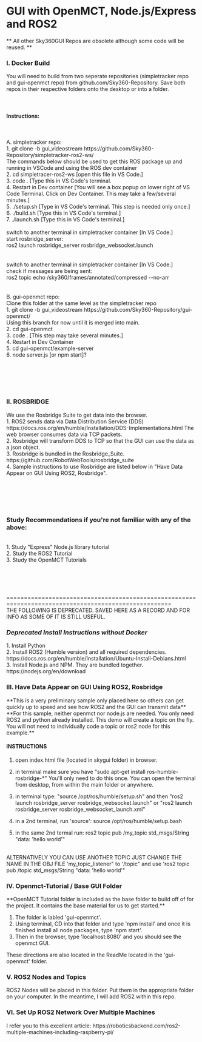<h1>GUI with OpenMCT, Node.js/Express and ROS2</h1>

** All other Sky360GUI Repos are obsolete although some code will be reused. **
<h3>I. Docker Build</h3>
You will need to build from two seperate repositories (simpletracker repo and gui-openmct repo) from github.com/Sky360-Repository. Save both repos in their respective folders onto the desktop or into a folder.
<br><br><br>
<h4>Instructions:</h4><br><br>
A. simpletracker repo:<br>
1. git clone -b gui_videostream https://github.com/Sky360-Repository/simpletracker-ros2-ws/
<br>
The commands below should be used to get this ROS package up and running in VSCode and using the ROS dev container<br>
2. cd simpletracer-ros2-ws [open this file in VS Code.]<br>
3. code . [Type this in VS Code's terminal. <br>
4. Restart in Dev container [You will see a box popup on lower right of VS Code Terminal. Click on Dev Container. This may take a few/several minutes.]<br>
5. ./setup.sh [Type in VS Code's terminal. This step is needed only once.]<br>
6. ./build.sh  [Type this in VS Code's terminal.] <br>
7. ./launch.sh   [Type this in VS Code's terminal.] 
<br><br>
switch to another terminal in simpletracker container [In VS Code.]<br>
start rosbridge_server:<br>
ros2 launch rosbridge_server rosbridge_websocket.launch<br>
<br><br>
switch to another terminal in simpletracker container [In VS Code.]<br>
check if messages are being sent:<br>
ros2 topic echo /sky360/frames/annotated/compressed --no-arr
<br><br><br>
B. gui-openmct repo:<br>
Clone this folder at the same level as the simpletracker repo<br>
1. git clone -b gui_videostream https://github.com/Sky360-Repository/gui-openmct/<br>
Using this branch for now until it is merged into main.<br>
2. cd gui-openmct<br>
3. code .   [This step may take several minutes.]<br>
4. Restart in Dev Container<br>
5. cd gui-openmct/example-server<br>
6. node server.js [or npm start]?

<br><br><br><br>
<h3>II. ROSBRIDGE</h3>
We use the Rosbridge Suite to get data into the browser.<br>
1. ROS2 sends data via Data Distribution Service (DDS) https://docs.ros.org/en/humble/Installation/DDS-Implementations.html The web browser consumes data via TCP packets. <br>
2. Rosbridge will transform DDS to TCP so that the GUI can use the data as a json object. <br>
3. Rosbridge is bundled in the Rosbridge_Suite. https://github.com/RobotWebTools/rosbridge_suite <br>
4. Sample instructions to use Rosbridge are listed below in "Have Data Appear on GUI Using ROS2, Rosbridge".


<br><br><br><br>
<h3>Study Recommendations if you're not familiar with any of the above:</h3><br>
1. Study "Express" Node.js library tutorial<br>
2. Study the ROS2 Tutorial<br>
3. Study the OpenMCT Tutorials<br>


<br><br><br><br>
=====================================================================================================<br>
THE FOLLOWING IS DEPRECATED.  SAVED HERE AS A RECORD AND FOR INFO AS SOME OF IT IS STILL USEFUL.
<h3><em>Deprecated Install Instructions without Docker</em></h3>
1. Install Python<br>
2. Install ROS2 (Humble version) and all required dependencies. https://docs.ros.org/en/humble/Installation/Ubuntu-Install-Debians.html<br>
3. Install Node.js and NPM. They are bundled together. https://nodejs.org/en/download<br>





<h3>III. Have Data Appear on GUI Using ROS2, Rosbridge</h3>
**This is a very preliminary sample only placed here so others can get quickly up to speed and see how ROS2 and the GUI can transmit data**
**For this sample, neither openmct nor node.js are needed. You only need ROS2 and python already installed. This demo will create a topic on the fly. You will not need to individually code a topic or ros2 node for this example.**

<h4>INSTRUCTIONS</h4>
    
1. open index.html file (located in skygui folder) in browser.<br>

2. in terminal make sure you have "sudo apt-get install ros-humble-rosbridge-*" 
    You'll only need to do this once. You can open the terminal from desktop, from within the main folder or anywhere.<br>
     
3. in terminal type: "source /opt/ros/humble/setup.sh" and then "ros2 launch rosbridge_server rosbridge_websocket.launch" or "ros2 launch rosbridge_server rosbridge_websocket_launch.xml"<br>

4. in a 2nd terminal, run 'source': source /opt/ros/humble/setup.bash <br>

5. in the same 2nd termal run: ros2 topic pub /my_topic std_msgs/String "data: 'hello world'"
<br>
    ALTERNATIVELY YOU CAN USE ANOTHER TOPIC JUST CHANGE THE NAME IN THE OBJ FILE 'my_topic_listener" to
     '/topic" and use 'ros2 topic pub /topic std_msgs/String "data: 'hello world'"<br>
     
 
<h3>IV. Openmct-Tutorial / Base GUI Folder</h3>
**OpenMCT Tutorial folder is included as the base folder to build off of for the project. It contains the base material for us to get started.**<br>

1. The folder is labled 'gui-openmct'. <br>
2. Using terminal, CD into that folder and type 'npm install' and once it is finished install all node packages, type 'npm start'. <br>
3. Then in the browser, type 'localhost:8080' and you should see the openmct GUI. <br> 


These directions are also located in the ReadMe located in the 'gui-openmct' folder.


<h3>V. ROS2 Nodes and Topics</h3>
ROS2 Nodes will be placed in this folder. Put them in the appropriate folder on your computer. In the meantime, I will add ROS2 within this repo.


<h3>VI. Set Up ROS2 Network Over Multiple Machines</h3>
I refer you to this excellent article: 
https://roboticsbackend.com/ros2-multiple-machines-including-raspberry-pi/

